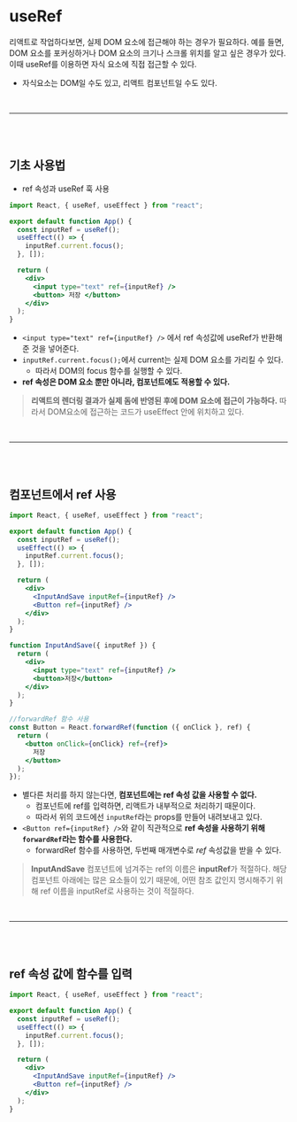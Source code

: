 # useRef

리액트로 작업하다보면, 실제 DOM 요소에 접근해야 하는 경우가 필요하다. 예를 들면, DOM 요소를 포커싱하거나 DOM 요소의 크기나 스크롤 위치를 알고 싶은 경우가 있다. 이때 useRef를 이용하면 자식 요소에 직접 접근할 수 있다.

- 자식요소는 DOM일 수도 있고, 리액트 컴포넌트일 수도 있다.

<br>
<hr>
<br>
<br>

## 기초 사용법

- ref 속성과 useRef 훅 사용

```jsx
import React, { useRef, useEffect } from "react";

export default function App() {
  const inputRef = useRef();
  useEffect(() => {
    inputRef.current.focus();
  }, []);

  return (
    <div>
      <input type="text" ref={inputRef} />
      <button> 저장 </button>
    </div>
  );
}
```

- `<input type="text" ref={inputRef} />` 에서 ref 속성값에 useRef가 반환해준 것을 넣어준다.
- `inputRef.current.focus();`에서 current는 실제 DOM 요소를 가리킬 수 있다.
  - 따라서 DOM의 focus 함수를 실행할 수 있다.
- **ref 속성은 DOM 요소 뿐만 아니라, 컴포넌트에도 적용할 수 있다.**

> **리액트의 렌더링 결과가 실제 돔에 반영된 후에 DOM 요소에 접근이 가능하다.**
> 따라서 DOM요소에 접근하는 코드가 useEffect 안에 위치하고 있다.

<br>
<hr>
<br>
<br>

## 컴포넌트에서 ref 사용

```jsx
import React, { useRef, useEffect } from "react";

export default function App() {
  const inputRef = useRef();
  useEffect(() => {
    inputRef.current.focus();
  }, []);

  return (
    <div>
      <InputAndSave inputRef={inputRef} />
      <Button ref={inputRef} />
    </div>
  );
}

function InputAndSave({ inputRef }) {
  return (
    <div>
      <input type="text" ref={inputRef} />
      <button>저장</button>
    </div>
  );
}

//forwardRef 함수 사용
const Button = React.forwardRef(function ({ onClick }, ref) {
  return (
    <button onClick={onClick} ref={ref}>
      저장
    </button>
  );
});
```

- 별다른 처리를 하지 않는다면, **컴포넌트에는 ref 속성 값을 사용할 수 없다.**
  - 컴포넌트에 ref를 입력하면, 리액트가 내부적으로 처리하기 때문이다.
  - 따라서 위의 코드에선 `inputRef`라는 props를 만들어 내려보내고 있다.
- `<Button ref={inputRef} />`와 같이 직관적으로 **ref 속성을 사용하기 위해 `forwardRef`라는 함수를 사용한다.**
  - forwardRef 함수를 사용하면, 두번째 매개변수로 _ref_ 속성값을 받을 수 있다.

> **InputAndSave** 컴포넌트에 넘겨주는 ref의 이름은 **inputRef**가 적절하다.
> 해당 컴포넌트 아래에는 많은 요소들이 있기 때문에, 어떤 참조 값인지 명시해주기 위해 ref 이름을 inputRef로 사용하는 것이 적절하다.

<br>
<hr>
<br>
<br>

## ref 속성 값에 함수를 입력

```jsx
import React, { useRef, useEffect } from "react";

export default function App() {
  const inputRef = useRef();
  useEffect(() => {
    inputRef.current.focus();
  }, []);

  return (
    <div>
      <InputAndSave inputRef={inputRef} />
      <Button ref={inputRef} />
    </div>
  );
}
```
